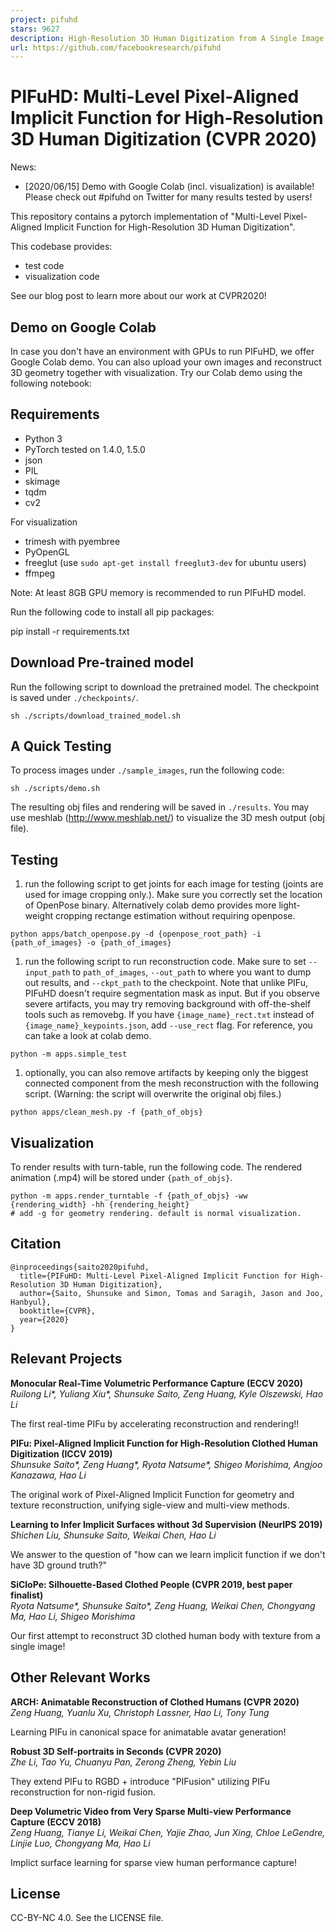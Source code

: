 ```yaml
---
project: pifuhd
stars: 9627
description: High-Resolution 3D Human Digitization from A Single Image.
url: https://github.com/facebookresearch/pifuhd
---
```


PIFuHD: Multi-Level Pixel-Aligned Implicit Function for High-Resolution 3D Human Digitization (CVPR 2020)
=========================================================================================================

News:

-   \[2020/06/15\] Demo with Google Colab (incl. visualization) is available! Please check out #pifuhd on Twitter for many results tested by users!

This repository contains a pytorch implementation of "Multi-Level Pixel-Aligned Implicit Function for High-Resolution 3D Human Digitization".

This codebase provides:

-   test code
-   visualization code

See our blog post to learn more about our work at CVPR2020!

Demo on Google Colab
--------------------

In case you don't have an environment with GPUs to run PIFuHD, we offer Google Colab demo. You can also upload your own images and reconstruct 3D geometry together with visualization. Try our Colab demo using the following notebook:  

Requirements
------------

-   Python 3
-   PyTorch tested on 1.4.0, 1.5.0
-   json
-   PIL
-   skimage
-   tqdm
-   cv2

For visualization

-   trimesh with pyembree
-   PyOpenGL
-   freeglut (use `sudo apt-get install freeglut3-dev` for ubuntu users)
-   ffmpeg

Note: At least 8GB GPU memory is recommended to run PIFuHD model.

Run the following code to install all pip packages:

pip install -r requirements.txt 

Download Pre-trained model
--------------------------

Run the following script to download the pretrained model. The checkpoint is saved under `./checkpoints/`.

```
sh ./scripts/download_trained_model.sh
```

A Quick Testing
---------------

To process images under `./sample_images`, run the following code:

```
sh ./scripts/demo.sh
```

The resulting obj files and rendering will be saved in `./results`. You may use meshlab (http://www.meshlab.net/) to visualize the 3D mesh output (obj file).

Testing
-------

1.  run the following script to get joints for each image for testing (joints are used for image cropping only.). Make sure you correctly set the location of OpenPose binary. Alternatively colab demo provides more light-weight cropping rectange estimation without requiring openpose.

```
python apps/batch_openpose.py -d {openpose_root_path} -i {path_of_images} -o {path_of_images}
```

1.  run the following script to run reconstruction code. Make sure to set `--input_path` to `path_of_images`, `--out_path` to where you want to dump out results, and `--ckpt_path` to the checkpoint. Note that unlike PIFu, PIFuHD doesn't require segmentation mask as input. But if you observe severe artifacts, you may try removing background with off-the-shelf tools such as removebg. If you have `{image_name}_rect.txt` instead of `{image_name}_keypoints.json`, add `--use_rect` flag. For reference, you can take a look at colab demo.

```
python -m apps.simple_test
```

1.  optionally, you can also remove artifacts by keeping only the biggest connected component from the mesh reconstruction with the following script. (Warning: the script will overwrite the original obj files.)

```
python apps/clean_mesh.py -f {path_of_objs}
```

Visualization
-------------

To render results with turn-table, run the following code. The rendered animation (.mp4) will be stored under `{path_of_objs}`.

```
python -m apps.render_turntable -f {path_of_objs} -ww {rendering_width} -hh {rendering_height} 
# add -g for geometry rendering. default is normal visualization.
```

Citation
--------

```
@inproceedings{saito2020pifuhd,
  title={PIFuHD: Multi-Level Pixel-Aligned Implicit Function for High-Resolution 3D Human Digitization},
  author={Saito, Shunsuke and Simon, Tomas and Saragih, Jason and Joo, Hanbyul},
  booktitle={CVPR},
  year={2020}
}
```

Relevant Projects
-----------------

**Monocular Real-Time Volumetric Performance Capture (ECCV 2020)**  
_Ruilong Li\*, Yuliang Xiu\*, Shunsuke Saito, Zeng Huang, Kyle Olszewski, Hao Li_

The first real-time PIFu by accelerating reconstruction and rendering!!

**PIFu: Pixel-Aligned Implicit Function for High-Resolution Clothed Human Digitization (ICCV 2019)**  
_Shunsuke Saito\*, Zeng Huang\*, Ryota Natsume\*, Shigeo Morishima, Angjoo Kanazawa, Hao Li_

The original work of Pixel-Aligned Implicit Function for geometry and texture reconstruction, unifying sigle-view and multi-view methods.

**Learning to Infer Implicit Surfaces without 3d Supervision (NeurIPS 2019)**  
_Shichen Liu, Shunsuke Saito, Weikai Chen, Hao Li_

We answer to the question of "how can we learn implicit function if we don't have 3D ground truth?"

**SiCloPe: Silhouette-Based Clothed People (CVPR 2019, best paper finalist)**  
_Ryota Natsume\*, Shunsuke Saito\*, Zeng Huang, Weikai Chen, Chongyang Ma, Hao Li, Shigeo Morishima_

Our first attempt to reconstruct 3D clothed human body with texture from a single image!

Other Relevant Works
--------------------

**ARCH: Animatable Reconstruction of Clothed Humans (CVPR 2020)**  
_Zeng Huang, Yuanlu Xu, Christoph Lassner, Hao Li, Tony Tung_

Learning PIFu in canonical space for animatable avatar generation!

**Robust 3D Self-portraits in Seconds (CVPR 2020)**  
_Zhe Li, Tao Yu, Chuanyu Pan, Zerong Zheng, Yebin Liu_

They extend PIFu to RGBD + introduce "PIFusion" utilizing PIFu reconstruction for non-rigid fusion.

**Deep Volumetric Video from Very Sparse Multi-view Performance Capture (ECCV 2018)**  
_Zeng Huang, Tianye Li, Weikai Chen, Yajie Zhao, Jun Xing, Chloe LeGendre, Linjie Luo, Chongyang Ma, Hao Li_

Implict surface learning for sparse view human performance capture!

License
-------

CC-BY-NC 4.0. See the LICENSE file.

